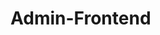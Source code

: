  # Admin-Frontend
<!--
const handlePublish = () => {
  // Create a new FormData object
  const formData = new FormData();

  // Append form data to the FormData object
  formData.append("editorContent", draftToHtml(convertToRaw(editorState.getCurrentContent())));

  // Perform additional appends if needed
  formData.append("otherField", otherValue);

  // Example of sending form data using fetch
  fetch("https://your-api-endpoint.com", {
    method: "POST",
    body: formData,
  })
  .then(response => response.json())
  .then(data => {
    console.log("Response from server:", data);
    alert("Publish successful!");
  })
  .catch(error => {
    console.error("Error publishing:", error);
    alert("An error occurred while publishing.");
  });
}; -->
